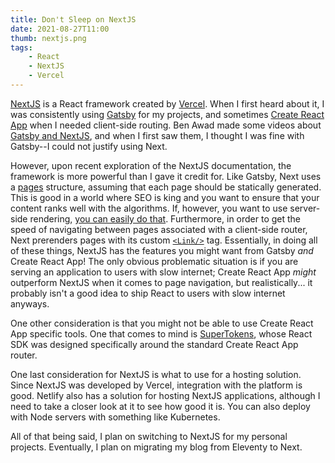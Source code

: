 ```yaml
---
title: Don't Sleep on NextJS
date: 2021-08-27T11:00
thumb: nextjs.png
tags: 
    - React
    - NextJS
    - Vercel
---
```


[NextJS](https://nextjs.org/) is a React framework created by [Vercel](https://vercel.com/). When I first heard about it, I was consistently using [Gatsby](https://www.gatsbyjs.com/) for my projects, and sometimes [Create React App](https://create-react-app.dev/) when I needed client-side routing. Ben Awad made some videos about [Gatsby and NextJS](https://www.youtube.com/watch?v=VoscwJ6MGsU), and when I first saw them, I thought I was fine with Gatsby--I could not justify using Next.

However, upon recent exploration of the NextJS documentation, the framework is more powerful than I gave it credit for. Like Gatsby, Next uses a [pages](https://nextjs.org/docs/basic-features/pages) structure, assuming that each page should be statically generated. This is good in a world where SEO is king and you want to ensure that your content ranks well with the algorithms. If, however, you want to use server-side rendering, [you can easily do that](https://nextjs.org/docs/basic-features/data-fetching#getserversideprops-server-side-rendering). Furthermore, in order to get the speed of navigating between pages associated with a client-side router, Next prerenders pages with its custom [`<Link/>`](https://nextjs.org/docs/api-reference/next/link) tag. Essentially, in doing all of these things, NextJS has the features you might want from Gatsby _and_ Create React App! The only obvious problematic situation is if you are serving an application to users with slow internet; Create React App _might_ outperform NextJS when it comes to page navigation, but realistically... it probably isn't a good idea to ship React to users with slow internet anyways.

One other consideration is that you might not be able to use Create React App specific tools. One that comes to mind is [SuperTokens](https://supertokens.io/), whose React SDK was designed specifically around the standard Create React App router.

One last consideration for NextJS is what to use for a hosting solution. Since NextJS was developed by Vercel, integration with the platform is good. Netlify also has a solution for hosting NextJS applications, although I need to take a closer look at it to see how good it is. You can also deploy with Node servers with something like Kubernetes.

All of that being said, I plan on switching to NextJS for my personal projects. Eventually, I plan on migrating my blog from Eleventy to Next.

